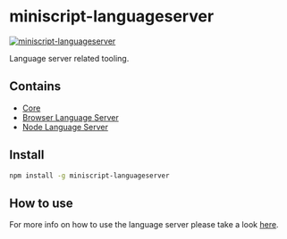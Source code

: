 # miniscript-languageserver

[![miniscript-languageserver](https://circleci.com/gh/ayecue/miniscript-languageserver.svg?style=svg)](https://circleci.com/gh/ayecue/miniscript-languageserver)

Language server related tooling.

## Contains

- [Core](https://github.com/ayecue/miniscript-languageserver/tree/main/packages/core)
- [Browser Language Server](https://github.com/ayecue/miniscript-languageserver/tree/main/packages/browser)
- [Node Language Server](https://github.com/ayecue/miniscript-languageserver/tree/main/packages/node)

## Install

```bash
npm install -g miniscript-languageserver
```

## How to use

For more info on how to use the language server please take a look [here](https://github.com/ayecue/miniscript-languageserver/blob/main/packages/node/README.md).